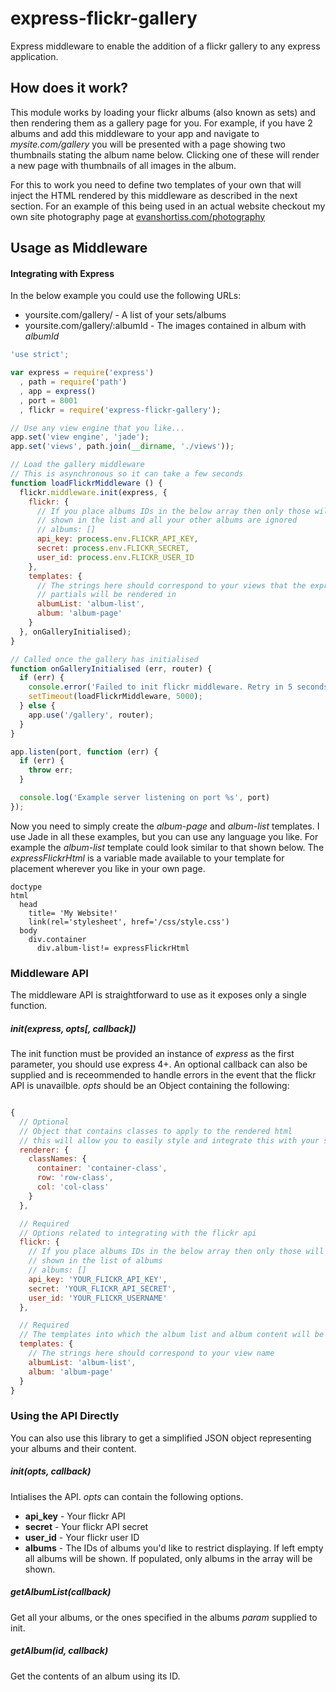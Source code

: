 express-flickr-gallery
======================

Express middleware to enable the addition of a flickr gallery to any express
application.

## How does it work?
This module works by loading your flickr albums (also known as sets) and then
rendering them as a gallery page for you. For example, if you have 2 albums
and add this middleware to your app and navigate to _mysite.com/gallery_ you
will be presented with a page showing two thumbnails stating the album name
below. Clicking one of these will render a new page with thumbnails of all
images in the album.

For this to work you need to define two templates of your own that will inject
the HTML rendered by this middleware as described in the next section. For an
example of this being used in an actual website checkout my own site
photography page at [evanshortiss.com/photography](http://evanshortiss.com/photography)

## Usage as Middleware

#### Integrating with Express
In the below example you could use the following URLs:

* yoursite.com/gallery/ - A list of your sets/albums
* yoursite.com/gallery/:albumId - The images contained in album with _albumId_

```javascript
'use strict';

var express = require('express')
  , path = require('path')
  , app = express()
  , port = 8001
  , flickr = require('express-flickr-gallery');

// Use any view engine that you like...
app.set('view engine', 'jade');
app.set('views', path.join(__dirname, './views'));

// Load the gallery middleware
// This is asynchronous so it can take a few seconds
function loadFlickrMiddleware () {
  flickr.middleware.init(express, {
    flickr: {
      // If you place albums IDs in the below array then only those will be
      // shown in the list and all your other albums are ignored
      // albums: []
      api_key: process.env.FLICKR_API_KEY,
      secret: process.env.FLICKR_SECRET,
      user_id: process.env.FLICKR_USER_ID
    },
    templates: {
      // The strings here should correspond to your views that the express-flickr
      // partials will be rendered in
      albumList: 'album-list',
      album: 'album-page'
    }
  }, onGalleryInitialised);
}

// Called once the gallery has initialised
function onGalleryInitialised (err, router) {
  if (err) {
    console.error('Failed to init flickr middleware. Retry in 5 seconds');
    setTimeout(loadFlickrMiddleware, 5000);
  } else {
    app.use('/gallery', router);
  }
}

app.listen(port, function (err) {
  if (err) {
    throw err;
  }

  console.log('Example server listening on port %s', port)
});
```

Now you need to simply create the _album-page_ and _album-list_ templates. I
use Jade in all these examples, but you can use any language you like. For
example the _album-list_ template could look similar to that shown below. The
_expressFlickrHtml_ is a variable made available to your template for placement
wherever you like in your own page.

```jade
doctype
html
  head
    title= 'My Website!'
    link(rel='stylesheet', href='/css/style.css')
  body
    div.container
      div.album-list!= expressFlickrHtml
```

### Middleware API
The middleware API is straightforward to use as it exposes only a single
function.

##### init(express, opts[, callback])
The init function must be provided an instance of _express_ as the first
parameter, you should use express 4+. An optional callback can also be supplied
and is receommended to handle errors in the event that the flickr API is
unavailble. _opts_ should be an Object containing the following:

```javascript

{
  // Optional
  // Object that contains classes to apply to the rendered html
  // this will allow you to easily style and integrate this with your site
  renderer: {
    classNames: {
      container: 'container-class',
      row: 'row-class',
      col: 'col-class'
    }
  },

  // Required
  // Options related to integrating with the flickr api
  flickr: {
    // If you place albums IDs in the below array then only those will be
    // shown in the list of albums
    // albums: []
    api_key: 'YOUR_FLICKR_API_KEY',
    secret: 'YOUR_FLICKR_API_SECRET',
    user_id: 'YOUR_FLICKR_USERNAME'
  },

  // Required
  // The templates into which the album list and album content will be loaded
  templates: {
    // The strings here should correspond to your view name
    albumList: 'album-list',
    album: 'album-page'
  }
}

```

### Using the API Directly
You can also use this library to get a simplified JSON object representing
your albums and their content.

##### init(opts, callback)
Intialises the API. _opts_ can contain the following options.

* **api_key** - Your flickr API
* **secret** - Your flickr API secret
* **user_id** - Your flickr user ID
* **albums** - The IDs of albums you'd like to restrict displaying. If left
empty all albums will be shown. If populated, only albums in the array will be
shown.

##### getAlbumList(callback)
Get all your albums, or the ones specified in the albums _param_ supplied to
init.


##### getAlbum(id, callback)
Get the contents of an album using its ID.


